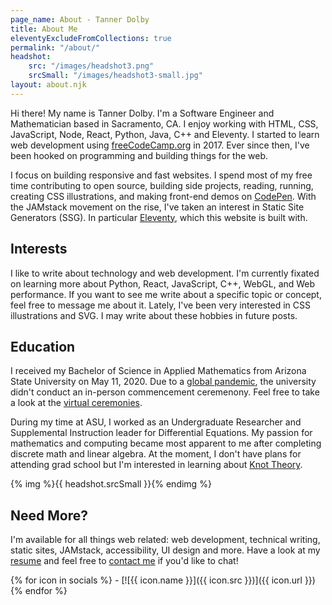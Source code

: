 ```yaml
---
page_name: About - Tanner Dolby
title: About Me
eleventyExcludeFromCollections: true
permalink: "/about/"
headshot: 
    src: "/images/headshot3.png"
    srcSmall: "/images/headshot3-small.jpg"
layout: about.njk
---
```


Hi there! My name is Tanner Dolby. I'm a Software Engineer and Mathematician based in Sacramento, CA. I enjoy working with HTML, CSS, JavaScript, Node, React, Python, Java, C++ and Eleventy. I started to learn web development using [freeCodeCamp.org](https://freecodecamp.org) in 2017. Ever since then, I've been hooked on programming and building things for the web.

I focus on building responsive and fast websites. I spend most of my free time contributing to open source, building side projects, reading, running, creating CSS illustrations, and making front-end demos on [CodePen](https://codepen.io/tannerdolby). With the JAMstack movement on the rise, I've taken an interest in Static Site Generators (SSG). In particular [Eleventy](https://11ty.dev), which this website is built with.

<h2>Interests</h2>

I like to write about technology and web development. I'm currently fixated on learning more about Python, React, JavaScript, C++, WebGL, and Web performance. If you want to see me write about a specific topic or concept, feel free to message me about it. Lately, I've been very interested in CSS illustrations and SVG. I may write about these hobbies in future posts.

## Education
I received my Bachelor of Science in Applied Mathematics from Arizona State University on May 11, 2020. Due to a [global pandemic](https://www.cdc.gov/coronavirus/2019-ncov/index.html), the university didn't conduct an in-person commencement ceremenony. Feel free to take a look at the [virtual ceremonies](https://vgradasu.z4.web.core.windows.net/asu/III/#811351). 

During my time at ASU, I worked as an Undergraduate Researcher and Supplemental Instruction leader for Differential Equations. My passion for mathematics and computing became most apparent to me after completing discrete math and linear algebra. At the moment, I don't have plans for attending grad school but I'm interested in learning about [Knot Theory](https://en.wikipedia.org/wiki/Knot_(mathematics)).

{% img %}{{ headshot.srcSmall }}{% endimg %}

## Need More?

I'm available for all things web related: web development, technical writing, static sites, JAMstack, accessibility, UI design and more. Have a look at my [resume](/resume/tanner-dolby-resume-public.pdf) and feel free to [contact me](/contact/) if you'd like to chat!

<div class="social-icons">
{% for icon in socials %}
- [![{{ icon.name }}]({{ icon.src }})]({{ icon.url }})
{% endfor %}
</div>